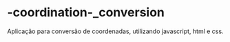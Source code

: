 # -coordination-_conversion
Aplicação para conversão de coordenadas, utilizando javascript, html e css. 
